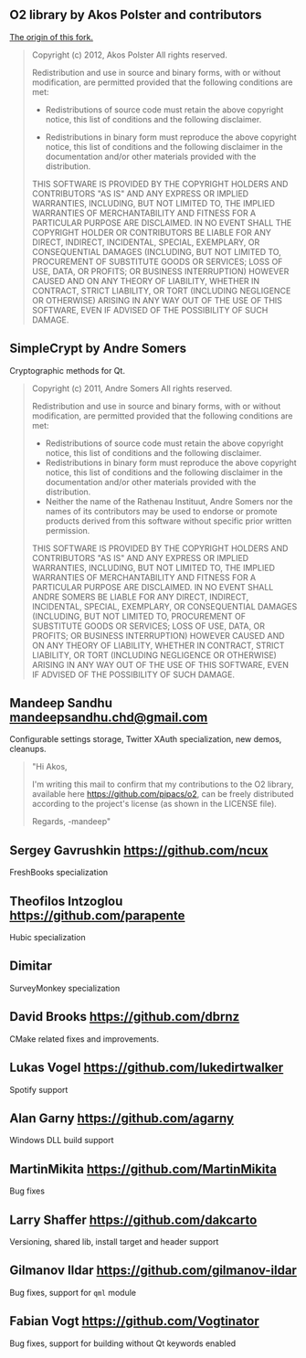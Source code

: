 ## O2 library by Akos Polster and contributors

[The origin of this fork.](https://github.com/pipacs/o2)

> Copyright (c) 2012, Akos Polster
> All rights reserved.
>
> Redistribution and use in source and binary forms, with or without
> modification, are permitted provided that the following conditions are met:
>
>  * Redistributions of source code must retain the above copyright notice, this
> list of conditions and the following disclaimer.
>
>  * Redistributions in binary form must reproduce the above copyright notice,
> this list of conditions and the following disclaimer in the documentation
> and/or other materials provided with the distribution.
>
> THIS SOFTWARE IS PROVIDED BY THE COPYRIGHT HOLDERS AND CONTRIBUTORS "AS IS"
> AND ANY EXPRESS OR IMPLIED WARRANTIES, INCLUDING, BUT NOT LIMITED TO, THE
> IMPLIED WARRANTIES OF MERCHANTABILITY AND FITNESS FOR A PARTICULAR PURPOSE ARE
> DISCLAIMED. IN NO EVENT SHALL THE COPYRIGHT HOLDER OR CONTRIBUTORS BE LIABLE
> FOR ANY DIRECT, INDIRECT, INCIDENTAL, SPECIAL, EXEMPLARY, OR CONSEQUENTIAL
> DAMAGES (INCLUDING, BUT NOT LIMITED TO, PROCUREMENT OF SUBSTITUTE GOODS OR
> SERVICES; LOSS OF USE, DATA, OR PROFITS; OR BUSINESS INTERRUPTION) HOWEVER
> CAUSED AND ON ANY THEORY OF LIABILITY, WHETHER IN CONTRACT, STRICT LIABILITY,
> OR TORT (INCLUDING NEGLIGENCE OR OTHERWISE) ARISING IN ANY WAY OUT OF THE USE
> OF THIS SOFTWARE, EVEN IF ADVISED OF THE POSSIBILITY OF SUCH DAMAGE.

## SimpleCrypt by Andre Somers

Cryptographic methods for Qt.

> Copyright (c) 2011, Andre Somers
> All rights reserved.
>
> Redistribution and use in source and binary forms, with or without
> modification, are permitted provided that the following conditions are met:
>
>    * Redistributions of source code must retain the above copyright
>      notice, this list of conditions and the following disclaimer.
>    * Redistributions in binary form must reproduce the above copyright
>      notice, this list of conditions and the following disclaimer in the
>      documentation and/or other materials provided with the distribution.
>    * Neither the name of the Rathenau Instituut, Andre Somers nor the
>      names of its contributors may be used to endorse or promote products
>      derived from this software without specific prior written permission.
>
> THIS SOFTWARE IS PROVIDED BY THE COPYRIGHT HOLDERS AND CONTRIBUTORS "AS IS" AND
> ANY EXPRESS OR IMPLIED WARRANTIES, INCLUDING, BUT NOT LIMITED TO, THE IMPLIED
> WARRANTIES OF MERCHANTABILITY AND FITNESS FOR A PARTICULAR PURPOSE ARE
> DISCLAIMED. IN NO EVENT SHALL ANDRE SOMERS BE LIABLE FOR ANY
> DIRECT, INDIRECT, INCIDENTAL, SPECIAL, EXEMPLARY, OR CONSEQUENTIAL DAMAGES
> (INCLUDING, BUT NOT LIMITED TO, PROCUREMENT OF SUBSTITUTE GOODS OR SERVICES;
> LOSS OF USE, DATA, OR PROFITS; OR BUSINESS INTERRUPTION) HOWEVER CAUSED AND
> ON ANY THEORY OF LIABILITY, WHETHER IN CONTRACT, STRICT LIABILITY, OR TORT
> (INCLUDING NEGLIGENCE OR OTHERWISE) ARISING IN ANY WAY OUT OF THE USE OF THIS
> SOFTWARE, EVEN IF ADVISED OF THE POSSIBILITY OF SUCH DAMAGE.

## Mandeep Sandhu <mandeepsandhu.chd@gmail.com>

Configurable settings storage, Twitter XAuth specialization, new demos, cleanups.

> "Hi Akos,
>
> I'm writing this mail to confirm that my contributions to the O2 library, available here https://github.com/pipacs/o2, can be freely distributed according to the project's license (as shown in the LICENSE file).
>
> Regards,
> -mandeep"

## Sergey Gavrushkin <https://github.com/ncux>

FreshBooks specialization

## Theofilos Intzoglou <https://github.com/parapente>

Hubic specialization

## Dimitar

SurveyMonkey specialization

## David Brooks <https://github.com/dbrnz>

CMake related fixes and improvements.

## Lukas Vogel <https://github.com/lukedirtwalker>

Spotify support

## Alan Garny <https://github.com/agarny>

Windows DLL build support

## MartinMikita <https://github.com/MartinMikita>

Bug fixes

## Larry Shaffer <https://github.com/dakcarto>

Versioning, shared lib, install target and header support

## Gilmanov Ildar <https://github.com/gilmanov-ildar>

Bug fixes, support for ```qml``` module

## Fabian Vogt <https://github.com/Vogtinator>

Bug fixes, support for building without Qt keywords enabled
